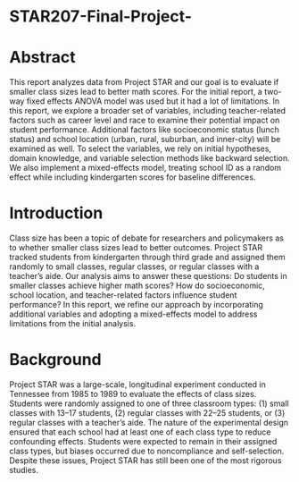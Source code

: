 # STAR207-Final-Project-

# Abstract
This report analyzes data from Project STAR and our goal is to evaluate if smaller class sizes lead to better math scores. For the initial report, a two-way fixed effects ANOVA model was used but it had a lot of limitations. In this report, we explore a broader set of variables, including teacher-related factors such as career level and race to examine their potential impact on student performance. Additional factors like socioeconomic status (lunch status) and school location (urban, rural, suburban, and inner-city) will be examined as well. To select the variables, we rely on initial hypotheses, domain knowledge, and variable selection methods like backward selection. We also implement a mixed-effects model, treating school ID as a random effect while including kindergarten scores for baseline differences.

# Introduction
Class size has been a topic of debate for researchers and policymakers as to whether smaller class sizes lead to better outcomes. Project STAR tracked students from kindergarten through third grade and assigned them randomly to small classes, regular classes, or regular classes with a teacher’s aide. Our analysis aims to answer these questions: Do students in smaller classes achieve higher math scores? How do socioeconomic, school location, and teacher-related factors influence student performance? In this report, we refine our approach by incorporating additional variables and adopting a mixed-effects model to address limitations from the initial analysis.

# Background 
Project STAR was a large-scale, longitudinal experiment conducted in Tennessee from 1985 to 1989 to evaluate the effects of class sizes. Students were randomly assigned to one of three classroom types: (1) small classes with 13–17 students, (2) regular classes with 22–25 students, or (3) regular classes with a teacher’s aide. The nature of the experimental design ensured that each school had at least one of each class type to reduce confounding effects. Students were expected to remain in their assigned class types, but biases occurred due to noncompliance and self-selection. Despite these issues, Project STAR has still been one of the most rigorous studies. 
